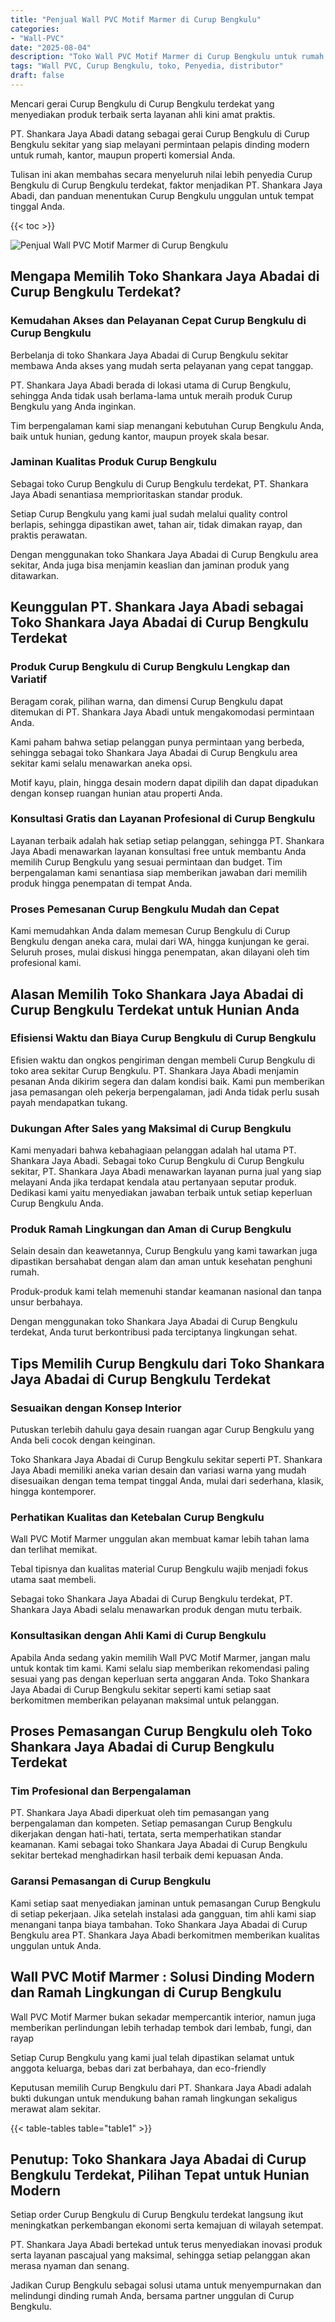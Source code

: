 ```yaml
---
title: "Penjual Wall PVC Motif Marmer di Curup Bengkulu"
categories: 
- "Wall-PVC"
date: "2025-08-04"
description: "Toko Wall PVC Motif Marmer di Curup Bengkulu untuk rumah, perkantoran, serta toko. Panel unggulan, variasi motif, pilihan warna modern, beserta layanan pemasangan oleh tenaga ahli berpengalaman serta kepastian resmi!|Layanan distribusi Wall PVC Motif Marmer di Curup Bengkulu bagi kebutuhan tempat tinggal, perkantoran, atau gerai, dengan produk terbaik dan penempatan oleh teknisi ahli dan kepastian resmi.|Alternatif Wall PVC Motif Marmer di Curup Bengkulu yang terpercaya bagi hunian, kantor, serta gerai, dengan produk terbaik dan pemasangan dikerjakan oleh tim ahli dan kepastian resmi.|Penyediaan Wall PVC Motif Marmer di Curup Bengkulu bagi rumah, perkantoran, serta ritel, beserta material unggulan dan pemasangan oleh teknisi profesional, disertai dengan jaminan resmi.}"
tags: "Wall PVC, Curup Bengkulu, toko, Penyedia, distributor"
draft: false
---
```


Mencari gerai Curup Bengkulu di Curup Bengkulu terdekat yang menyediakan produk terbaik serta layanan ahli kini amat praktis.

PT. Shankara Jaya Abadi datang sebagai gerai Curup Bengkulu di Curup Bengkulu sekitar yang siap melayani permintaan pelapis dinding modern untuk rumah, kantor, maupun properti komersial Anda.

Tulisan ini akan membahas secara menyeluruh nilai lebih penyedia Curup Bengkulu di Curup Bengkulu terdekat, faktor menjadikan PT. Shankara Jaya Abadi, dan panduan menentukan Curup Bengkulu unggulan untuk tempat tinggal Anda.

{{< toc >}}

![Penjual Wall PVC Motif Marmer di Curup Bengkulu](/images/Wall-PVC/Penjual-Wall-PVC-Motif-Marmer-di-Curup-Bengkulu.png)


## Mengapa Memilih Toko Shankara Jaya Abadai di Curup Bengkulu Terdekat?

### Kemudahan Akses dan Pelayanan Cepat Curup Bengkulu di Curup Bengkulu

Berbelanja di toko Shankara Jaya Abadai di Curup Bengkulu sekitar membawa Anda akses yang mudah serta pelayanan yang cepat tanggap.

PT. Shankara Jaya Abadi berada di lokasi utama di Curup Bengkulu, sehingga Anda tidak usah berlama-lama untuk meraih produk Curup Bengkulu yang Anda inginkan.

Tim berpengalaman kami siap menangani kebutuhan Curup Bengkulu Anda, baik untuk hunian, gedung kantor, maupun proyek skala besar.

### Jaminan Kualitas Produk Curup Bengkulu

Sebagai toko Curup Bengkulu di Curup Bengkulu terdekat, PT. Shankara Jaya Abadi senantiasa memprioritaskan standar produk.

Setiap Curup Bengkulu yang kami jual sudah melalui quality control berlapis, sehingga dipastikan awet, tahan air, tidak dimakan rayap, dan praktis perawatan.

Dengan menggunakan toko Shankara Jaya Abadai di Curup Bengkulu area sekitar, Anda juga bisa menjamin keaslian dan jaminan produk yang ditawarkan.

## Keunggulan PT. Shankara Jaya Abadi sebagai Toko Shankara Jaya Abadai di Curup Bengkulu Terdekat

### Produk Curup Bengkulu di Curup Bengkulu Lengkap dan Variatif

Beragam corak, pilihan warna, dan dimensi Curup Bengkulu dapat ditemukan di PT. Shankara Jaya Abadi untuk mengakomodasi permintaan Anda.

Kami paham bahwa setiap pelanggan punya permintaan yang berbeda, sehingga sebagai toko Shankara Jaya Abadai di Curup Bengkulu area sekitar kami selalu menawarkan aneka opsi.

Motif kayu, plain, hingga desain modern dapat dipilih dan dapat dipadukan dengan konsep ruangan hunian atau properti Anda.

### Konsultasi Gratis dan Layanan Profesional di Curup Bengkulu

Layanan terbaik adalah hak setiap setiap pelanggan, sehingga PT. Shankara Jaya Abadi menawarkan layanan konsultasi free untuk membantu Anda memilih Curup Bengkulu yang sesuai permintaan dan budget. Tim berpengalaman kami senantiasa siap memberikan jawaban dari memilih produk hingga penempatan di tempat Anda.

### Proses Pemesanan Curup Bengkulu Mudah dan Cepat

Kami memudahkan Anda dalam memesan Curup Bengkulu di Curup Bengkulu dengan aneka cara, mulai dari WA, hingga kunjungan ke gerai. Seluruh proses, mulai diskusi hingga penempatan, akan dilayani oleh tim profesional kami.

## Alasan Memilih Toko Shankara Jaya Abadai di Curup Bengkulu Terdekat untuk Hunian Anda

### Efisiensi Waktu dan Biaya Curup Bengkulu di Curup Bengkulu

Efisien waktu dan ongkos pengiriman dengan membeli Curup Bengkulu di toko area sekitar Curup Bengkulu. PT. Shankara Jaya Abadi menjamin pesanan Anda dikirim segera dan dalam kondisi baik. Kami pun memberikan jasa pemasangan oleh pekerja berpengalaman, jadi Anda tidak perlu susah payah mendapatkan tukang.

### Dukungan After Sales yang Maksimal di Curup Bengkulu

Kami menyadari bahwa kebahagiaan pelanggan adalah hal utama PT. Shankara Jaya Abadi. Sebagai toko Curup Bengkulu di Curup Bengkulu sekitar, PT. Shankara Jaya Abadi menawarkan layanan purna jual yang siap melayani Anda jika terdapat kendala atau pertanyaan seputar produk. Dedikasi kami yaitu menyediakan jawaban terbaik untuk setiap keperluan Curup Bengkulu Anda.

### Produk Ramah Lingkungan dan Aman di Curup Bengkulu

Selain desain dan keawetannya, Curup Bengkulu yang kami tawarkan juga dipastikan bersahabat dengan alam dan aman untuk kesehatan penghuni rumah.

Produk-produk kami telah memenuhi standar keamanan nasional dan tanpa unsur berbahaya.

Dengan menggunakan toko Shankara Jaya Abadai di Curup Bengkulu terdekat, Anda turut berkontribusi pada terciptanya lingkungan sehat.

## Tips Memilih Curup Bengkulu dari Toko Shankara Jaya Abadai di Curup Bengkulu Terdekat

### Sesuaikan dengan Konsep Interior 

Putuskan terlebih dahulu gaya desain ruangan agar Curup Bengkulu yang Anda beli cocok dengan keinginan.

Toko Shankara Jaya Abadai di Curup Bengkulu sekitar seperti PT. Shankara Jaya Abadi memiliki aneka varian desain dan variasi warna yang mudah disesuaikan dengan tema tempat tinggal Anda, mulai dari sederhana, klasik, hingga kontemporer.

### Perhatikan Kualitas dan Ketebalan Curup Bengkulu

 Wall PVC Motif Marmer  unggulan akan membuat kamar lebih tahan lama dan terlihat memikat.

Tebal tipisnya dan kualitas material Curup Bengkulu wajib menjadi fokus utama saat membeli.

Sebagai toko Shankara Jaya Abadai di Curup Bengkulu terdekat, PT. Shankara Jaya Abadi selalu menawarkan produk dengan mutu terbaik.

### Konsultasikan dengan Ahli Kami di Curup Bengkulu

Apabila Anda sedang yakin memilih Wall PVC Motif Marmer, jangan malu untuk kontak tim kami. Kami selalu siap memberikan rekomendasi paling sesuai yang pas dengan keperluan serta anggaran Anda. Toko Shankara Jaya Abadai di Curup Bengkulu sekitar seperti kami setiap saat berkomitmen memberikan pelayanan maksimal untuk pelanggan.

## Proses Pemasangan Curup Bengkulu oleh Toko Shankara Jaya Abadai di Curup Bengkulu Terdekat

### Tim Profesional dan Berpengalaman

PT. Shankara Jaya Abadi diperkuat oleh tim pemasangan yang berpengalaman dan kompeten. Setiap pemasangan Curup Bengkulu dikerjakan dengan hati-hati, tertata, serta memperhatikan standar keamanan. Kami sebagai toko Shankara Jaya Abadai di Curup Bengkulu sekitar bertekad menghadirkan hasil terbaik demi kepuasan Anda.

### Garansi Pemasangan di Curup Bengkulu

Kami setiap saat menyediakan jaminan untuk pemasangan Curup Bengkulu di setiap pekerjaan. Jika setelah instalasi ada gangguan, tim ahli kami siap menangani tanpa biaya tambahan. Toko Shankara Jaya Abadai di Curup Bengkulu area PT. Shankara Jaya Abadi berkomitmen memberikan kualitas unggulan untuk Anda.

##  Wall PVC Motif Marmer : Solusi Dinding Modern dan Ramah Lingkungan di Curup Bengkulu

 Wall PVC Motif Marmer  bukan sekadar mempercantik interior, namun juga memberikan perlindungan lebih terhadap tembok dari lembab, fungi, dan rayap

Setiap Curup Bengkulu yang kami jual telah dipastikan selamat untuk anggota keluarga, bebas dari zat berbahaya, dan eco-friendly

Keputusan memilih Curup Bengkulu dari PT. Shankara Jaya Abadi adalah bukti dukungan untuk mendukung bahan ramah lingkungan sekaligus merawat alam sekitar.

{{< table-tables table="table1" >}}

## Penutup: Toko Shankara Jaya Abadai di Curup Bengkulu Terdekat, Pilihan Tepat untuk Hunian Modern

Setiap order Curup Bengkulu di Curup Bengkulu terdekat langsung ikut meningkatkan perkembangan ekonomi serta kemajuan di wilayah setempat.

PT. Shankara Jaya Abadi bertekad untuk terus menyediakan inovasi produk serta layanan pascajual yang maksimal, sehingga setiap pelanggan akan merasa nyaman dan senang.

Jadikan Curup Bengkulu sebagai solusi utama untuk menyempurnakan dan melindungi dinding rumah Anda, bersama partner unggulan di Curup Bengkulu.